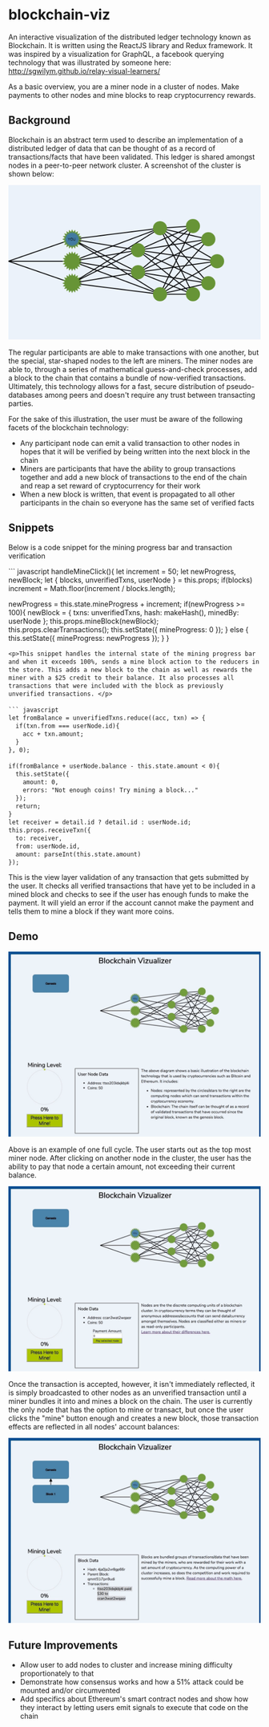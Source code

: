 # blockchain-viz
An interactive visualization of the distributed ledger technology known as Blockchain. It is written using the ReactJS library and Redux framework. It was inspired by a visualization for GraphQL, a facebook querying technology that was illustrated by someone here: http://sgwilym.github.io/relay-visual-learners/

As a basic overview, you are a miner node in a cluster of nodes. Make payments to other nodes and mine blocks to reap cryptocurrency rewards.

## Background
Blockchain is an abstract term used to describe an implementation of a distributed ledger of data that can be thought of as a record of transactions/facts that have been validated. This ledger is shared amongst nodes in a peer-to-peer network cluster. A screenshot of the cluster is shown below:

![node cluster](docs/screenshots/node_cluster.png)

The regular participants are able to make transactions with one another, but the special, star-shaped nodes to the left are miners. The miner nodes are able to, through a series of mathematical guess-and-check processes, add a block to the chain that contains a bundle of now-verified transactions.
Ultimately, this technology allows for a fast, secure distribution of pseudo-databases among peers and doesn't require any trust between transacting parties.

For the sake of this illustration, the user must be aware of the following facets of the blockchain technology:

- Any participant node can emit a valid transaction to other nodes in hopes that it will be verified by being written into the next block in the chain
- Miners are participants that have the ability to group transactions together and add a new block of transactions to the end of the chain and reap a set reward of cryptocurrency for their work
- When a new block is written, that event is propagated to all other participants in the chain so everyone has the same set of verified facts

## Snippets
<p>Below is a code snippet for the mining progress bar and transaction verification</p>
``` javascript
handleMineClick(){
  let increment = 50;
  let newProgress, newBlock;
  let { blocks, unverifiedTxns, userNode } = this.props;
  if(blocks) increment = Math.floor(increment / blocks.length);

  newProgress = this.state.mineProgress + increment;
  if(newProgress >= 100){
    newBlock = {
      txns: unverifiedTxns,
      hash: makeHash(),
      minedBy: userNode
    };
    this.props.mineBlock(newBlock);
    this.props.clearTransactions();
    this.setState({
      mineProgress: 0
    });
  } else {
    this.setState({
      mineProgress: newProgress
    });
  }
}
```
<p>This snippet handles the internal state of the mining progress bar and when it exceeds 100%, sends a mine block action to the reducers in the store. This adds a new block to the chain as well as rewards the miner with a $25 credit to their balance. It also processes all transactions that were included with the block as previously unverified transactions. </p>

``` javascript
let fromBalance = unverifiedTxns.reduce((acc, txn) => {
  if(txn.from === userNode.id){
    acc + txn.amount;
  }
}, 0);

if(fromBalance + userNode.balance - this.state.amount < 0){
  this.setState({
    amount: 0,
    errors: "Not enough coins! Try mining a block..."
  });
  return;
}
let receiver = detail.id ? detail.id : userNode.id;
this.props.receiveTxn({
  to: receiver,
  from: userNode.id,
  amount: parseInt(this.state.amount)
});
```

<p>
This is the view layer validation of any transaction that gets submitted by the user. It checks all verified transactions that have yet to be included in a mined block and checks to see if the user has enough funds to make the payment. It will yield an error if the account cannot make the payment and tells them to mine a block if they want more coins.
</p>

## Demo
![make transaction](docs/screenshots/make_payment.gif)

<p> Above is an example of one full cycle. The user starts out as the top most miner node. After clicking on another node in the cluster, the user has the ability to pay that node a certain amount, not exceeding their current balance. </p>

![mine block](docs/screenshots/mine_block.gif)


<p>Once the transaction is accepted, however, it isn't immediately reflected, it is simply broadcasted to other nodes as an unverified transaction until a miner bundles it into and mines a block on the chain. The user is currently the only node that has the option to mine or transact, but once the user clicks the "mine" button enough and creates a new block, those transaction effects are reflected in all nodes' account balances: </p>

![verify transaction](docs/screenshots/check_txn.gif)


## Future Improvements
- Allow user to add nodes to cluster and increase mining difficulty proportionately to that
- Demonstrate how consensus works and how a 51% attack could be mounted and/or circumvented
- Add specifics about Ethereum's smart contract nodes and show how they interact by letting users emit signals to execute that code on the chain
